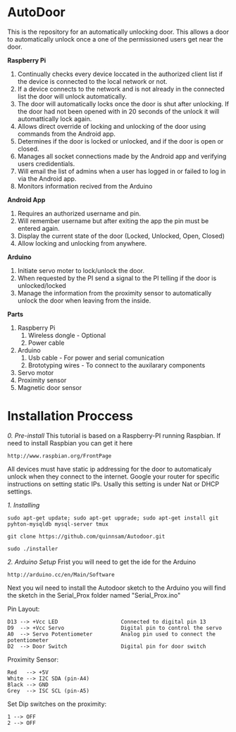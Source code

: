 AutoDoor
========
This is the repository for an automatically unlocking door. This allows a door to automatically unlock once a one of the permissioned users get near the door. 

**Raspberry Pi**
  1. Continually checks every device loccated in the authorized client list if the device is connected to the local network or not.
  2. If a device connects to the network and is not already in the connected list the door will unlock automatically.
  3. The door will automatically locks once the door is shut after unlocking. If the door had not been opened with in 20 seconds of the unlock it will automattically lock again.
  4. Allows direct override of locking and unlocking of the door using commands from the Android app.
  5. Determines if the door is locked or unlocked, and if the door is open or closed.
  6. Manages all socket connections made by the Android app and verifying users credidentials.
  7. Will email the list of admins when a user has logged in or failed to log in via the Android app.
  8. Monitors information recived from the Arduino

**Android App**
  
  1. Requires an authorized username and pin.
  2. Will remember username but after exiting the app the pin must be entered again.
  3. Display the current state of the door (Locked, Unlocked, Open, Closed)
  4. Allow locking and unlocking from anywhere.

**Arduino**
  
  1. Initiate servo moter to lock/unlock the door.
  2. When requested by the PI send a signal to the PI telling if the door is unlocked/locked
  3. Manage the information from the proximity sensor to automatically unlock the door when leaving from the inside.

**Parts**
  
  1. Raspberry Pi
     1. Wireless dongle - Optional
     2. Power cable
  2. Arduino
     1. Usb cable - For power and serial comunication
     2. Brototyping wires - To connect to the auxilarary components
  3. Servo motor
  4. Proximity sensor
  5. Magnetic door sensor

**Installation Proccess**
=========================
*0. Pre-install*
This tutorial is based on a Raspberry-PI running Raspbian.
If need to install Raspbian you can get it here 
    
    http://www.raspbian.org/FrontPage

All devices must have static ip addressing for the door to automaticaly unlock when they connect to the internet.
Google your router for specific instructions on setting static IPs. Usally this setting is under Nat or DHCP settings.

*1. Installing*

    sudo apt-get update; sudo apt-get upgrade; sudo apt-get install git pyhton-mysqldb mysql-server tmux

    git clone https://github.com/quinnsam/Autodoor.git

    sudo ./installer

*2. Arduino Setup*
Frist you will need to get the ide for the Arduino

    http://arduino.cc/en/Main/Software

Next you wil need to install the Autodoor sketch to the Arduino you will find the sketch in the 
Serial_Prox folder named "Serial_Prox.ino"

Pin Layout:

    D13 --> +Vcc LED                    Connected to digital pin 13
    D9  --> +Vcc Servo                  Digital pin to control the servo
    A0  --> Servo Potentiometer 		Analog pin used to connect the potentiometer
    D2  --> Door Switch                 Digital pin for door switch

Proximity Sensor:

    Red   --> +5V
    White --> I2C SDA (pin-A4)
    Black --> GND
    Grey  --> ISC SCL (pin-A5)

Set Dip switches on the proximity:
    
    1 --> OFF
    2 --> OFF


